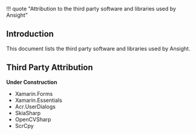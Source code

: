 !!! quote "Attribution to the third party software and libraries used by Ansight"

## Introduction

This document lists the third party software and libraries used by Ansight.

## Third Party Attribution

**Under Construction**

 * Xamarin.Forms
 * Xamarin.Essentials
 * Acr.UserDialogs
 * SkiaSharp
 * OpenCVSharp
 * ScrCpy
